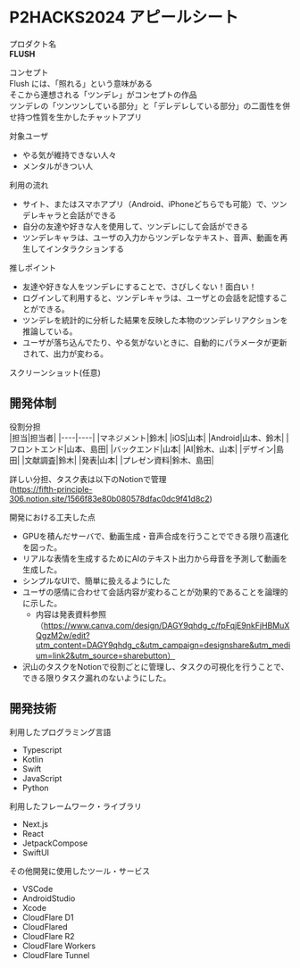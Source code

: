 # P2HACKS2024 アピールシート 

プロダクト名  
**FLUSH**

コンセプト  
Flush には、「照れる」という意味がある  
そこから連想される「ツンデレ」がコンセプトの作品  
ツンデレの「ツンツンしている部分」と「デレデレしている部分」の二面性を併せ持つ性質を生かしたチャットアプリ  

対象ユーザ  
 * やる気が維持できない人々  
 * メンタルがきつい人


利用の流れ  
 * サイト、またはスマホアプリ（Android、iPhoneどちらでも可能）で、ツンデレキャラと会話ができる  
 * 自分の友達や好きな人を使用して、ツンデレにして会話ができる  
 * ツンデレキャラは、ユーザの入力からツンデレなテキスト、音声、動画を再生してインタラクションする  

推しポイント  
 * 友達や好きな人をツンデレにすることで、さびしくない！面白い！  
 * ログインして利用すると、ツンデレキャラは、ユーザとの会話を記憶することができる。  
 * ツンデレを統計的に分析した結果を反映した本物のツンデレリアクションを推論している。  
 * ユーザが落ち込んでたり、やる気がないときに、自動的にパラメータが更新されて、出力が変わる。  

  
スクリーンショット(任意)  

## 開発体制  

役割分担  
|担当|担当者|
|----|----|
|マネジメント|鈴木|
|iOS|山本|
|Android|山本、鈴木|
|フロントエンド|山本、島田|
|バックエンド|山本|
|AI|鈴木、山本|
|デザイン|島田|
|文献調査|鈴木|
|発表|山本|
|プレゼン資料|鈴木、島田|  

詳しい分担、タスク表は以下のNotionで管理  
(https://fifth-principle-306.notion.site/1566f83e80b080578dfac0dc9f41d8c2)
  
開発における工夫した点  
 * GPUを積んだサーバで、動画生成・音声合成を行うことでできる限り高速化を図った。  
 * リアルな表情を生成するためにAIのテキスト出力から母音を予測して動画を生成した。
 * シンプルなUIで、簡単に扱えるようにした
 * ユーザの感情に合わせて会話内容が変わることが効果的であることを論理的に示した。
   * 内容は発表資料参照（https://www.canva.com/design/DAGY9qhdg_c/fpFqjE9nkFjHBMuXQgzM2w/edit?utm_content=DAGY9qhdg_c&utm_campaign=designshare&utm_medium=link2&utm_source=sharebutton）
 * 沢山のタスクをNotionで役割ごとに管理し、タスクの可視化を行うことで、できる限りタスク漏れのないようにした。


## 開発技術 

利用したプログラミング言語  
 * Typescript
 * Kotlin
 * Swift
 * JavaScript
 * Python

利用したフレームワーク・ライブラリ  
 * Next.js
 * React
 * JetpackCompose
 * SwiftUI

その他開発に使用したツール・サービス  
 * VSCode
 * AndroidStudio
 * Xcode
 * CloudFlare D1
 * CloudFlared
 * CloudFlare R2
 * CloudFlare Workers
 * CloudFlare Tunnel
